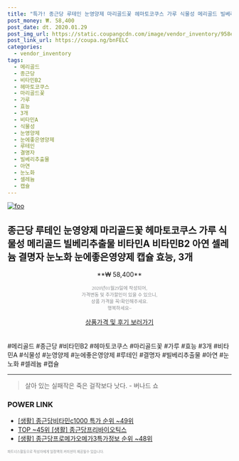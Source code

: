 ```yaml
--- 
title: "특가! 종근당 루테인 눈영양제 마리골드꽃 헤마토코쿠스 가루 식물성 메리골드 빌베리추출물 비타민A 비타민B2 아연 셀레늄..." 
post_money: ₩. 58,400 
post_date: dt. 2020.01.29 
post_img_url: https://static.coupangcdn.com/image/vendor_inventory/958e/8b3aa2f6e293821af8c3e8f0b9fdea1f5f9a270ee189f625899566005441.jpg 
post_link_url: https://coupa.ng/bnFELC 
categories: 
  - vendor_inventory 
tags: 
  - 메리골드 
  - 종근당 
  - 비타민B2 
  - 헤마토코쿠스 
  - 마리골드꽃 
  - 가루 
  - 효능 
  - 3개 
  - 비타민A 
  - 식물성 
  - 눈영양제 
  - 눈에좋은영양제 
  - 루테인 
  - 결명자 
  - 빌베리추출물 
  - 아연 
  - 눈노화 
  - 셀레늄 
  - 캡슐 
--- 
```

[![foo](https://static.coupangcdn.com/image/vendor_inventory/958e/8b3aa2f6e293821af8c3e8f0b9fdea1f5f9a270ee189f625899566005441.jpg)](https://coupa.ng/bnFELC) 

## 종근당 루테인 눈영양제 마리골드꽃 헤마토코쿠스 가루 식물성 메리골드 빌베리추출물 비타민A 비타민B2 아연 셀레늄 결명자 눈노화 눈에좋은영양제 캡슐 효능, 3개 
<p style="text-align: center;">**₩ 58,400**</p> 
<p style="text-align: center;"><span style="color: #898c8f; font-family: Georgia,Times,serif; font-size: 0.75em;">2020년01월29일에 작성되어, <br>가격변동 및 추가할인이 있을 수 있으니,<br> 상품 가격을 꼭!확인해주세요.<br>행복하세요~</span> 
</p>	 
<div markdown="0" style="text-align: center;"><a href="https://coupa.ng/bnFELC" class="btn btn--success">상품가격 및 후기 보러가기</a></div> 
<br><br> 
  #메리골드 #종근당 #비타민B2 #헤마토코쿠스 #마리골드꽃 #가루 #효능 #3개 #비타민A #식물성 #눈영양제 #눈에좋은영양제 #루테인 #결명자 #빌베리추출물 #아연 #눈노화 #셀레늄 #캡슐 
<hr> 

> 살아 있는 실패작은 죽은 걸작보다 낫다. - 버나드 쇼 


### POWER LINK

* <a href="https://blog.naver.com/sakai111/221786535124" target="_blank"> [생활] 종근당비타민c1000 특가 순위 ~49위</a>
* <a href="https://blog.naver.com/fasyy4321/221776414150" target="_blank"> TOP ~45위 [생활] 종근당프리바이오틱스</a>
* <a href="https://blog.naver.com/fasyy4321/221771297479" target="_blank"> [생활] 종근당프로메가오메가3특가정보 순위 ~48위</a>

<span style="color: #898c8f; font-family: Georgia,Times,serif; font-size: 0.55em;">파트너스활동으로 작성자에게 일정액의 커미션이 제공될수 있습니다.</span> 
